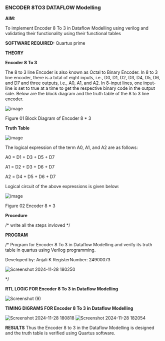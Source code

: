 ### ENCODER 8TO3 DATAFLOW Modelling

**AIM:**

To implement  Encoder 8 To 3 in Dataflow Modelling using verilog and validating their functionality using their functional tables

**SOFTWARE REQUIRED:** Quartus prime

**THEORY**

**Encoder 8 To 3**

The 8 to 3 line Encoder is also known as Octal to Binary Encoder. In 8 to 3 line encoder, there is a total of eight inputs, i.e., D0, D1, D2, D3, D4, D5, D6, and D7 and three outputs, i.e., A0, A1, and A2. In 8-input lines, one input-line is set to true at a time to get the respective binary code in the output side. Below are the block diagram and the truth table of the 8 to 3 line encoder.

![image](https://github.com/naavaneetha/ENCODER8TO3DATAFLOW/assets/154305477/0bc242c1-eb9e-4c47-afe5-30428470efc3)

Figure 01  Block Diagram of Encoder 8 * 3

**Truth Table**

![image](https://github.com/naavaneetha/ENCODER8TO3DATAFLOW/assets/154305477/35496b14-ae6e-4cd1-9abd-d6736b576575)

The logical expression of the term A0, A1, and A2 are as follows:

A0 = D1 + D3 + D5 + D7

A1 = D2 + D3 + D6 + D7

A2 = D4 + D5 + D6 + D7

Logical circuit of the above expressions is given below:

![image](https://github.com/naavaneetha/ENCODER8TO3DATAFLOW/assets/154305477/95acaee6-c873-4c75-89eb-ef09fb158053)

Figure 02  Encoder 8 * 3

**Procedure**

/* write all the steps invloved */

**PROGRAM**

/* Program for Encoder 8 To 3 in Dataflow Modelling and verify its truth table in quartus using Verilog programming. 

Developed by: Anjali K RegisterNumber: 24900073

![Screenshot 2024-11-28 180250](https://github.com/user-attachments/assets/32283f3f-3aaf-4847-8929-00e87d122c46)

*/

**RTL LOGIC FOR Encoder 8 To 3 in Dataflow Modelling**

![Screenshot (9)](https://github.com/user-attachments/assets/f29f568a-5662-4a6a-b8e4-98085c561ef0)



**TIMING DIGRAMS FOR Encoder 8 To 3 in Dataflow Modelling**

![Screenshot 2024-11-28 180818](https://github.com/user-attachments/assets/6097fe2d-b0fe-405b-8592-43218cfad03a)
![Screenshot 2024-11-28 182054](https://github.com/user-attachments/assets/fbbe612f-230b-434f-b8d7-3113ad3708b1)



**RESULTS**
Thus the Encoder 8 to 3 in the Dataflow Modelling is designed and the truth table is verified using Quartus software.



